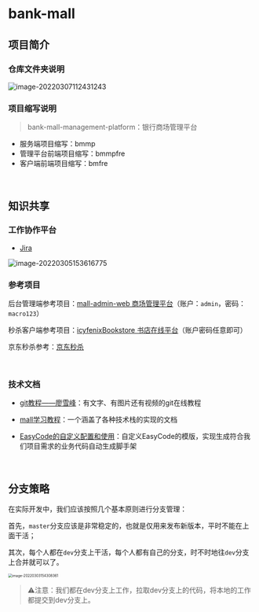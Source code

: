 # bank-mall

## 项目简介

### 仓库文件夹说明

![image-20220307112431243](https://cdn.jsdelivr.net/gh/pixyshu/picgo@main/image/20220307112432.png)



### 项目缩写说明

> bank-mall-management-platform：银行商场管理平台

- 服务端项目缩写：bmmp
- 管理平台前端项目缩写：bmmpfre
- 客户端前端项目缩写：bmfre

<br>

## 知识共享

### 工作协作平台

- [Jira](https://shuisheng.atlassian.net/jira/software/projects/SCRUM/boards/2/roadmap?shared=&atlOrigin=eyJpIjoiNjdiMjA4NWZiMzgxNGIxMzljMDYxNGY0Y2JmNjQ3YmEiLCJwIjoiaiJ9)


![image-20220305153616775](https://cdn.jsdelivr.net/gh/pixyshu/picgo@main/image/20220305153618.png)



### 参考项目

后台管理端参考项目：[mall-admin-web 商场管理平台](https://github.com/macrozheng/mall-admin-web)（账户：`admin`，密码：`macro123`）

秒杀客户端参考项目：[icyfenixBookstore 书店在线平台](https://bookstore.icyfenix.cn/#/)（账户密码任意即可）

京东秒杀参考：[京东秒杀](https://miaosha.jd.com/)

<br>

### 技术文档

- [git教程——廖雪峰](https://www.liaoxuefeng.com/wiki/896043488029600)：有文字、有图片还有视频的git在线教程

- [mall学习教程](http://www.macrozheng.com/#/?id=mall学习教程)：一个涵盖了各种技术栈的实现的文档

- [EasyCode的自定义配置和使用](https://www.cnblogs.com/shuds/articles/15968119.html)：自定义EasyCode的模版，实现生成符合我们项目需求的业务代码自动生成脚手架

<br>

## 分支策略

在实际开发中，我们应该按照几个基本原则进行分支管理：

首先，`master`分支应该是非常稳定的，也就是仅用来发布新版本，平时不能在上面干活；

其次，每个人都在`dev`分支上干活，每个人都有自己的分支，时不时地往`dev`分支上合并就可以了。

<img src="https://cdn.jsdelivr.net/gh/pixyshu/picgo@main/image/20220303154315.png" alt="image-20220303154308361" style="zoom:50%;" />



> ⚠️注意：我们都在dev分支上工作，拉取dev分支上的代码，将本地的工作都提交到dev分支上。
>



